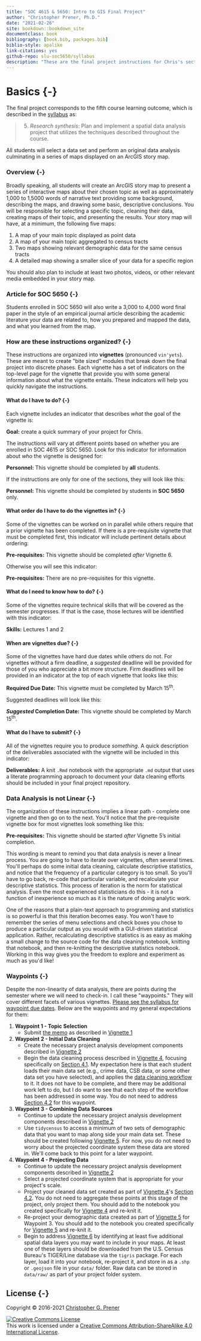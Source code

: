 ```yaml
---
title: "SOC 4615 & 5650: Intro to GIS Final Project"
author: "Christopher Prener, Ph.D."
date: "2021-02-26"
site: bookdown::bookdown_site
documentclass: book
bibliography: [book.bib, packages.bib]
biblio-style: apalike
link-citations: yes
github-repo: slu-soc5650/syllabus
description: "These are the final project instructions for Chris's sections of SOC 4615 and 5650."
---
```


# Basics {-}

The final project corresponds to the fifth course learning outcome, which is described in the [syllabus](https://slu-soc5650.github.io/syllabus) as:

> 5. *Research synthesis*: Plan and implement a spatial data analysis project that utilizes the techniques described throughout the course.

All students will select a data set and perform an original data analysis culminating in a series of maps displayed on an ArcGIS story map. 

### Overview {-}
Broadly speaking, all students will create an ArcGIS story map to present a series of interactive maps about their chosen topic as well as approximately 1,000 to 1,5000 words of narrative text providing some background, describing the maps, and drawing some basic, descriptive conclusions. You will be responsible for selecting a specific topic, cleaning their data, creating maps of their topic, and presenting the results. Your story map will have, at a minimum, the following five maps:

  1. A map of your main topic displayed as point data
  2. A map of your main topic aggregated to census tracts
  3. Two maps showing relevant demographic data for the same census tracts
  4. A detailed map showing a smaller slice of your data for a specific region
  
You should also plan to include at least two photos, videos, or other relevant media embedded in your story map.

### Article for SOC 5650 {-}
Students enrolled in SOC 5650 will also write a 3,000 to 4,000 word final paper in the style of an empirical journal article describing the academic literature your data are related to, how you prepared and mapped the data, and what you learned from the map.

### How are these instructions organized? {-}
These instructions are organized into **vignettes** (pronounced `vin'yets`). These are meant to create "bite sized" modules that break down the final project into discrete phases. Each vignette has a set of indicators on the top-level page for the vignette that provide you with some general information about what the vignette entails. These indicators will help you quickly navigate the instructions.

#### What do I have to do? {-}
Each vignette includes an indicator that describes *what* the goal of the vignette is:

<div class="rmdgoal">
<p><strong>Goal:</strong> create a quick summary of your project for Chris.</p>
</div>

The instructions will vary at different points based on whether you are enrolled in SOC 4615 or SOC 5650. Look for this indicator for information about *who* the vignette is designed for:

<div class="rmdpersonnel">
<p><strong>Personnel:</strong> This vignette should be completed by <strong>all</strong> students.</p>
</div>

If the instructions are only for one of the sections, they will look like this:

<div class="rmdpersonnel">
<p><strong>Personnel:</strong> This vignette should be completed by students in <strong>SOC 5650</strong> only.</p>
</div>

#### What order do I have to do the vignettes in? {-}
Some of the vignettes can be worked on in parallel while others require that a prior vignette has been completed. If there is a pre-requisite vignette that must be completed first, this indicator will include pertinent details about ordering:

<div class="rmdpre">
<p><strong>Pre-requisites:</strong> This vignette should be completed <em>after</em> Vignette 6.</p>
</div>

Otherwise you will see this indicator:

<div class="rmdpre">
<p><strong>Pre-requisites:</strong> There are no pre-requisites for this vignette.</p>
</div>

#### What do I need to know how to do? {-}
Some of the vignettes require technical skills that will be covered as the semester progresses. If that is the case, those lectures will be identified with this indicator:

<div class="rmdskills">
<p><strong>Skills:</strong> Lectures 1 and 2</p>
</div>

#### When are vignettes due? {-}
Some of the vignettes have hard due dates while others do not. For vignettes without a firm deadline, a *suggested* deadline will be provided for those of you who appreciate a bit more structure. Firm deadlines will be provided in an indicator at the top of each vignette that looks like this:

<div class="rmddue">
<p><strong>Required Due Date:</strong> This vignette must be completed by March 15<sup>th</sup>.</p>
</div>

Suggested deadlines will look like this:

<div class="rmddue">
<p><strong><em>Suggested</em> Completion Date:</strong> This vignette should be completed by March 15<sup>th</sup>.</p>
</div>

#### What do I have to submit? {-}
All of the vignettes require you to produce *something*. A quick description of the deliverables associated with the vignette will be included in this indicator:

<div class="rmddeliver">
<p><strong>Deliverables:</strong> A knit <code>.Rmd</code> notebook with the appropriate <code>.md</code> output that uses a literate programming approach to document your data cleaning efforts should be included in your final project repository.</p>
</div>

### Data Analysis is not Linear {-}
The organization of these instructions implies a linear path - complete one vignette and then go on to the next. You'll notice that the pre-requisite vignette box for most vignettes look something like this:

<div class="rmdpre">
<p><strong>Pre-requisites:</strong> This vignette should be started <em>after</em> Vignette 5’s initial completion.</p>
</div>

This wording is meant to remind you that data analysis is never a linear process. You are going to have to iterate over vignettes, often several times. You'll perhaps do some initial data cleaning, calculate descriptive statistics, and notice that the frequency of a particular category is too small. So you'll have to go back, re-code that particular variable, and recalculate your descriptive statistics. This process of iteration is the norm for statistical analysis. Even the most experienced statisticians do this - it is not a function of inexperience so much as it is the nature of doing analytic work. 

One of the reasons that a plain-text approach to programming and statistics is so powerful is that this iteration becomes easy. You won't have to remember the series of menu selections and check boxes you chose to produce a particular output as you would with a GUI-driven statistical application. Rather, recalculating descriptive statistics is as easy as making a small change to the source code for the data cleaning notebook, knitting that notebook, and then re-knitting the descriptive statistics notebook. Working in this way gives you the freedom to explore and experiment as much as you'd like!

### Waypoints {-}
Despite the non-linearity of data analysis, there are points during the semester where we will need to check-in. I call these "waypoints." They will cover different facets of various vignettes. [Please see the syllabus for waypoint due dates](https://slu-soc5650.github.io/syllabus/assignments.html#final-project). Below are the waypoints and my general expectations for them:

  1. **Waypoint 1 - Topic Selection**
      * Submit [the memo](the-memo.html) as described in [Vignette 1](topic-data-selection.html)
  2. **Waypoint 2 - Initial Data Cleaning** 
      * Create the necessary project analysis development components described in [Vignette 2](analysis-development.html)
      * Begin the data cleaning process described in [Vignette 4](data-cleaning.html), focusing specifically on [Section 4.1](data-cleaning-overview.html). My expectation here is that each student loads their main data set (e.g., crime data, CSB data, or some other data set you have selected), and applies the [data cleaning workflow](https://github.com/slu-soc5650/module-2-data-cleaning/blob/master/handouts/wranglingWorkflow.pdf) to it. It does not have to be complete, and there may be additional work left to do, but I do want to see that each step of the workflow has been addressed in some way. You do not need to address [Section 4.2](spatial-data-creation.html) for this waypoint.
  3. **Waypoint 3 - Combining Data Sources**
      * Continue to update the necessary project analysis development components described in [Vignette 2](analysis-development.html) 
      * Use `tidycensus` to access a minimum of two sets of demographic data that you want to map along side your main data set. These should be created following [Vignette 5](demographics.html). For now, you do not need to worry about the projected coordinate system these data are stored in. We'll come back to this point for a later waypoint.
  4. **Waypoint 4 - Projecting Data**
      * Continue to update the necessary project analysis development components described in [Vignette 2](analysis-development.html) 
      * Select a projected coordinate system that is appropriate for your project's scale.
      * Project your cleaned data set created as part of [Vignette 4](demographics.html)'s [Section 4.2](spatial-data-creation.html). You do not need to aggregate these points at this stage of the project, only project them. You should add to the notebook you created specifically for [Vignette 4](demographics.html) and re-knit it.
      * Re-project your demographic data created as part of [Vignette 5](demographics.html) for Waypoint 3. You should add to the notebook you created specifically for [Vignette 5](demographics.html) and re-knit it.
      * Begin to address [Vignette 6](https://slu-soc5650.github.io/final-project/spatial-data-access.html) by identifying at least five additional spatial data layers you may want to include in your maps. At least one of these layers should be downloaded from the U.S. Census Bureau's TIGER/Line database via the `tigris` package. For each layer, load it into your notebook, re-project it, and store in as a `.shp` or `.geojson` file in your `data/` folder. Raw data can be stored in `data/raw/` as part of your project folder system.

## License {-}
Copyright © 2016-2021 [Christopher G. Prener](https://chris-prener.github.io)

<a rel="license" href="http://creativecommons.org/licenses/by-sa/4.0/"><img alt="Creative Commons License" style="border-width:0" src="https://i.creativecommons.org/l/by-sa/4.0/88x31.png" /></a><br />This work is licensed under a <a rel="license" href="http://creativecommons.org/licenses/by-sa/4.0/">Creative Commons Attribution-ShareAlike 4.0 International License</a>.



